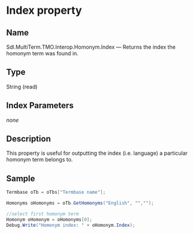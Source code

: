 # Index property

## Name

Sdl.MultiTerm.TMO.Interop.Homonym.Index —          Returns the index the homonym term was found in.

## Type

String
(read)

## Index Parameters
*none*

## Description

This property is useful for outputting the index (i.e. language) a particular homonym term belongs to.

## Sample


```cs
Termbase oTb = oTbs["Termbase name"];

Homonyms oHomonyms = oTb.GetHomonyms("English", "","");

//select first homonym term
Homonym oHomonym = oHomonyms[0];
Debug.Write("Homonym index: " + oHomonym.Index);
```
